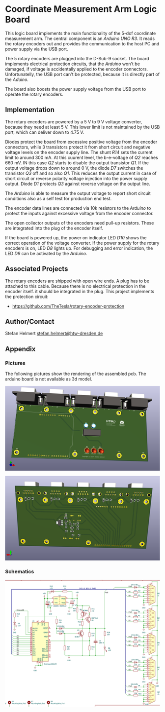 # Coordinate Measurement Arm Logic Board

This logic board implements the main functionality of the 5-dof coordinate measurement arm. The central component is an _Arduino UNO R3_. It reads the rotary encoders out and provides the communication to the host PC and power supply via the USB port. 

The 5 rotary encoders are plugged into the D-Sub-9 socket. The board implements electrical protection circuits, that the _Arduino_ won't be damaged, if voltage is accidentally applied to the encoder connectors. Unfortunatelly, the  USB port can't be protected, because it is directly part of the _Aduino_.

The board also boosts the power supply voltage from the USB port to operate the rotary encoders.

## Implementation

The rotary encoders are powered by a 5 V to 9 V voltage converter, because they need at least 5 V. This lower limit is not maintained by the USB port, which can deliver down to 4.75 V.

Diodes protect the board from excessive positive voltage from the encoder connectors, while 3 transistors protect it from short circuit and negative voltage levels on the encoder supply line. The shunt _R14_ sets the current limit to around 300 mA. At this cuurent level, the b-e-voltage of _Q2_ reaches 660 mV. IN this case _Q2_ starts to disable the output transistor _Q1_. If the output voltage drops down to around 0 V, the diode _D7_ switches the transistor _Q3_ off and so also _Q1_. This reduces the output current in case of short circuit or reverse polarity voltage injection into the power supply output. Diode _D1_ protects _Q3_ against reverse voltage on the output line. 

The _Arduino_ is able to measure the output voltage to report short circuit conditions also as a self test for production end test. 

The encoder data lines are connected via 10k resistors to the _Arduino_ to protect the inputs against excessive voltage from the encoder connector.

The open collector outputs of the encoders need pull-up resistors. These are integrated into the plug of the encoder itself.

If the board is powered up, the power on indicator LED _D10_ shows the correct operation of the voltage converter. If the power supply for the rotary encoders is on, LED _D8_ lights up. For debugging and error indication, the LED _D9_ can be activated by the _Arduino_.

## Associated Projects

The rotary encoders are shipped with open wire ends. A plug has to be attached to this cable. Because there is no electrical protection in the encoder itself. it should be integrated in the plug. This project implements the protection circuit:

* https://github.com/TheTesla/rotary-encoder-protection

## Author/Contact

Stefan Helmert <stefan.helmert@htw-dresden.de>

## Appendix

### Pictures

The following pictures show the rendering of the assembled pcb. The arduino board is not available as 3d model.

![rendering of the assembled pcb, top side](gen/elec/CoordinateMeasurementLogicBoard.png)

![rendering of the assembled pcb, bottom side](gen/elec/CoordinateMeasurementLogicBoardB.png)


### Schematics

![schematics](gen/elec/CoordinateMeasurementLogicBoard_schematics.png)





